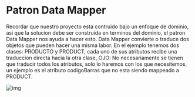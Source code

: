 # Patron Data Mapper 

Recordar que nuestro proyecto esta contruido bajo un enfoque de dominio, asi que la solucion debe ser construida en terminos del dominio, el patron Data Mapper nos ayuda a hacer esto.
Data Mapper convierte o traduce dos objetos que pueden hacer una misma labor. En el ejemplo tenemos dos clases: PRODUCTO y PRODUCT, cada uno de sus atributos recibe una traduccion directa hacia la otra clase, OJO: No necesariamente se tienen que traducir todos los atributos, solo lo haremos con los que necesitemos, un ejemplo es el atributo codigoBarras que no esta siendo mappeado a PRODUCT.

![img](https://i.imgur.com/wJV5t2u.png)
